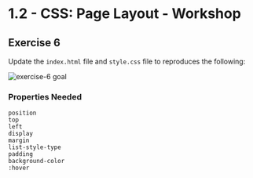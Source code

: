 # 1.2 - CSS: Page Layout - Workshop

## Exercise 6

Update the `index.html` file and `style.css` file to reproduces the following:

![exercise-6 goal](../../__lecture/assets/ex-6-goal.gif)

### Properties Needed

```
position
top
left
display
margin
list-style-type
padding
background-color
:hover
```
